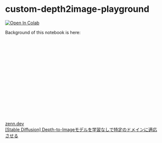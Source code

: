 # custom-depth2image-playground

[![Open In Colab](https://colab.research.google.com/assets/colab-badge.svg)](https://colab.research.google.com/github/discus0434/custom-depth2image-playground/blob/main/Custom_Depth_to_Image_Playground.ipynb)

Background of this notebook is here:

<div aria-labelledby="id__7xn35ca4r7t id__if1psswhkdc" class="css-1dbjc4n r-1ets6dv r-1867qdf r-1phboty r-rs99b7 r-1ny4l3l r-1udh08x r-o7ynqc r-6416eg" id="id__4huljab41vp" data-testid="card.wrapper"><div aria-hidden="true" class="css-1dbjc4n r-140t1nj r-pm2fo r-zmljjp r-rull8r r-qklmqi r-1adg3ll" id="id__7xn35ca4r7t" data-testid="card.layoutLarge.media"><a href="https://t.co/MB1qNWQRAP" rel="noopener noreferrer nofollow" target="_blank" role="link" tabindex="-1" class="css-4rbku5 css-18t94o4 css-1dbjc4n r-1loqt21 r-1ny4l3l r-1udh08x r-o7ynqc r-6416eg r-13qz1uu"><div class="css-1dbjc4n r-1adg3ll r-1udh08x"><div class="r-1adg3ll r-13qz1uu" style="padding-bottom: 52.356%;"></div><div class="r-1p0dtai r-1pi2tsx r-1d2f490 r-u8s1d r-ipm5af r-13qz1uu"><div aria-label="" class="css-1dbjc4n r-1p0dtai r-1mlwlqe r-1d2f490 r-11wrixw r-61z16t r-1udh08x r-u8s1d r-zchlnj r-ipm5af r-417010" style="margin-bottom: 0px; margin-top: 0px;"><div class="css-1dbjc4n r-1niwhzg r-vvn4in r-u6sd8q r-4gszlv r-1p0dtai r-1pi2tsx r-1d2f490 r-u8s1d r-zchlnj r-ipm5af r-13qz1uu r-1wyyakw" style="background-image: url(&quot;https://pbs.twimg.com/card_img/1616075370469654528/TvofMGew?format=png&amp;name=medium&quot;);"></div><img alt="" draggable="true" src="https://pbs.twimg.com/card_img/1616075370469654528/TvofMGew?format=png&amp;name=medium" class="css-9pa8cd"></div></div></div></a></div><div class="css-1dbjc4n" id="id__if1psswhkdc"><a href="https://t.co/MB1qNWQRAP" rel="noopener noreferrer nofollow" target="_blank" role="link" class="css-4rbku5 css-18t94o4 css-1dbjc4n r-1loqt21 r-18u37iz r-16y2uox r-1wtj0ep r-1ny4l3l r-o7ynqc r-6416eg"><div class="css-1dbjc4n r-16y2uox r-1wbh5a2 r-z5qs1h r-1777fci r-kzbkwu r-1e081e0 r-ttdzmv" data-testid="card.layoutLarge.detail"><div dir="auto" class="css-901oao css-1hf3ou5 r-14j79pv r-37j5jr r-a023e6 r-16dba41 r-rjixqe r-bcqeeo r-qvutc0"><span class="css-901oao css-16my406 r-poiln3 r-bcqeeo r-qvutc0"><span class="css-901oao css-16my406 r-poiln3 r-bcqeeo r-qvutc0">zenn.dev</span></span></div><div dir="auto" class="css-901oao css-cens5h r-18jsvk2 r-37j5jr r-a023e6 r-16dba41 r-rjixqe r-bcqeeo r-qvutc0" style="-webkit-line-clamp: 2;"><span class="css-901oao css-16my406 r-poiln3 r-bcqeeo r-qvutc0"><span class="css-901oao css-16my406 r-poiln3 r-bcqeeo r-qvutc0">[Stable Diffusion] Depth-to-Imageモデルを学習なしで特定のドメインに適応させる</span></span></div></div></a></div></div>
